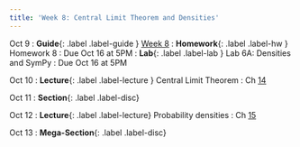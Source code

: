 ```yaml
---
title: 'Week 8: Central Limit Theorem and Densities'
---
```


Oct 9
: **Guide**{: .label .label-guide } [Week 8](/assets/guides/week08.pdf)
: **Homework**{: .label .label-hw } Homework 8
    : Due Oct 16 at 5PM
: **Lab**{: .label .label-lab } Lab 6A: Densities and SymPy
    : Due Oct 16 at 5PM

Oct 10
: **Lecture**{: .label .label-lecture } Central Limit Theorem
    : Ch [14](http://prob140.org/textbook/content/Chapter_14/00_The_Central_Limit_Theorem.html)

Oct 11
: **Section**{: .label .label-disc}

Oct 12
: **Lecture**{: .label .label-lecture} Probability densities
    : Ch [15](http://prob140.org/textbook/content/Chapter_15/00_Continuous_Distributions.html)

Oct 13
: **Mega-Section**{: .label .label-disc}